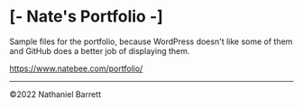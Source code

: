 # [- Nate's Portfolio -]
Sample files for the portfolio, because WordPress doesn't like some of them and GitHub does a better job of displaying them.

<https://www.natebee.com/portfolio/>

----------------------------
&copy;2022 Nathaniel Barrett
